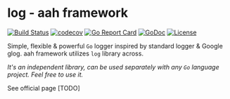 # log - aah framework
[![Build Status](https://travis-ci.org/go-aah/log.svg?branch=master)](https://travis-ci.org/go-aah/log) [![codecov](https://codecov.io/gh/go-aah/log/branch/master/graph/badge.svg)](https://codecov.io/gh/go-aah/log/branch/master) [![Go Report Card](https://goreportcard.com/badge/aahframework.org/log)](https://goreportcard.com/report/aahframework.org/log) [![GoDoc](https://godoc.org/aahframework.org/log?status.svg)](https://godoc.org/aahframework.org/log)  [![License](https://img.shields.io/badge/license-MIT-blue.svg)](LICENSE)

Simple, flexible & powerful `Go` logger inspired by standard logger & Google glog. aah framework utilizes `log` library across.

*It's an independent library, can be used separately with any `Go` language project. Feel free to use it.*

See official page [TODO]
